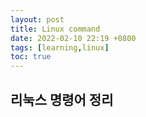 ```yaml
---
layout: post
title: Linux command
date: 2022-02-10 22:19 +0800
tags: [learning,linux]
toc: true
---
```

리눅스 명령어 정리
---